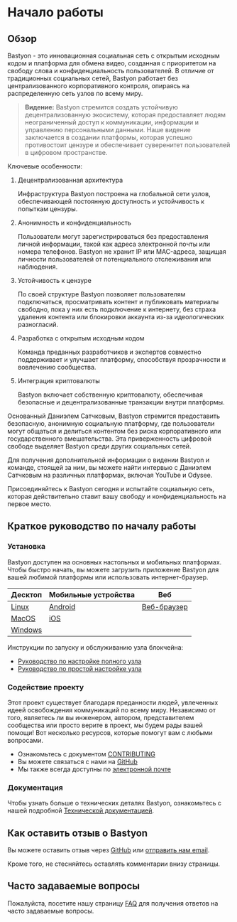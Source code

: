# Начало работы

## Обзор

Bastyon - это инновационная социальная сеть с открытым исходным кодом и платформа для обмена видео, созданная с приоритетом на свободу слова и конфиденциальность пользователей. В отличие от традиционных социальных сетей, Bastyon работает без централизованного корпоративного контроля, опираясь на распределенную сеть узлов по всему миру.

> **Видение:**
Bastyon стремится создать устойчивую децентрализованную экосистему, которая предоставляет людям неограниченный доступ к коммуникации, информации и управлению персональными данными. Наше видение заключается в создании платформы, которая успешно противостоит цензуре и обеспечивает суверенитет пользователей в цифровом пространстве.

Ключевые особенности:

1. Децентрализованная архитектура

   Инфраструктура Bastyon построена на глобальной сети узлов, обеспечивающей постоянную доступность и устойчивость к попыткам цензуры.

2. Анонимность и конфиденциальность

   Пользователи могут зарегистрироваться без предоставления личной информации, такой как адреса электронной почты или номера телефонов. Bastyon не хранит IP или MAC-адреса, защищая личности пользователей от потенциального отслеживания или наблюдения.

3. Устойчивость к цензуре

   По своей структуре Bastyon позволяет пользователям подключаться, просматривать контент и публиковать материалы свободно, пока у них есть подключение к интернету, без страха удаления контента или блокировки аккаунта из-за идеологических разногласий.

4. Разработка с открытым исходным кодом

   Команда преданных разработчиков и экспертов совместно поддерживает и улучшает платформу, способствуя прозрачности и вовлечению сообщества.

5. Интеграция криптовалюты

   Bastyon включает собственную криптовалюту, обеспечивая безопасные и децентрализованные транзакции внутри платформы.

Основанный Даниэлем Сатчковым, Bastyon стремится предоставить безопасную, анонимную социальную платформу, где пользователи могут общаться и делиться контентом без риска корпоративного или государственного вмешательства. Эта приверженность цифровой свободе выделяет Bastyon среди других социальных сетей.

Для получения дополнительной информации о видении Bastyon и команде, стоящей за ним, вы можете найти интервью с Даниэлем Сатчковым на различных платформах, включая YouTube и Odysee.

Присоединяйтесь к Bastyon сегодня и испытайте социальную сеть, которая действительно ставит вашу свободу и конфиденциальность на первое место.

## Краткое руководство по началу работы

### Установка
Bastyon доступен на основных настольных и мобильных платформах. Чтобы быстро начать, вы можете загрузить приложение Bastyon для вашей любимой платформы или использовать интернет-браузер.

| Десктоп                                               | Мобильные устройства                        | Веб |
|----------|---------------------------------------------|-------------------------------------------------|
| [Linux](https://bastyon.com/about?id=about-download)   | [Android](https://bastyon.com/about?id=about-download)                                                       | [Веб-браузер](https://bastyon.com/registration) |
| [MacOS](https://bastyon.com/about?id=about-download)   | [iOS](https://bastyon.com/about?id=about-download)                                       |                                                         |
| [Windows](https://bastyon.com/about?id=about-download) |                                                  |

Инструкции по запуску и обслуживанию узла блокчейна:

- [Руководство по настройке полного узла](/guide/full-node/)
- [Руководство по простой настройке узла](/guide/easy-node/)

### Содействие проекту

Этот проект существует благодаря преданности людей, увлеченных идеей освобождения коммуникаций по всему миру. Независимо от того, являетесь ли вы инженером, автором, представителем сообщества или просто верите в проект, мы будем рады вашей помощи! Вот несколько ресурсов, которые помогут вам с любыми вопросами.

- Ознакомьтесь с документом [CONTRIBUTING](/dev/CONTRIBUTING.md)
- Вы можете связаться с нами на [GitHub](https://github.com/pocketnetteam)
- Мы также всегда доступны по [электронной почте](mailto:support@pocketnet.app)

<!---
todo: provide a post that will contain support accounts in different languages
--->

### Документация

Чтобы узнать больше о технических деталях Bastyon, ознакомьтесь с нашей подробной [Технической документацией](/dev/get-started.md).

## Как оставить отзыв о Bastyon

Вы можете оставить отзыв через [GitHub](https://github.com/pocketnetteam) или [отправить нам email](mailto:support@pocketnet.app).

Кроме того, не стесняйтесь оставлять комментарии внизу страницы.
<!---
todo: enable the comment box once the plugin is installed
--->

## Часто задаваемые вопросы

Пожалуйста, посетите нашу страницу [FAQ](https://bastyon.com/about?id=about-faq) для получения ответов на часто задаваемые вопросы.